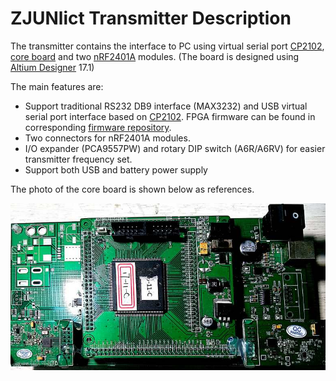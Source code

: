# ZJUNlict Transmitter Description

The transmitter contains the interface to PC using virtual serial port [CP2102](https://www.silabs.com/documents/public/data-sheets/CP2102-9.pdf), [core board](https://github.com/ZJUNlict/Core_Board) and two [nRF2401A](https://www.nordicsemi.com/eng/Products/2.4GHz-RF/nRF2401A) modules. (The board is designed using [Altium Designer](https://www.altium.com/altium-designer/) 17.1)

The main features are:

* Support traditional RS232 DB9 interface (MAX3232) and USB virtual serial port interface based on [CP2102](https://www.silabs.com/documents/public/data-sheets/CP2102-9.pdf). FPGA firmware can be found in corresponding [firmware repository](https://github.com/ZJUNlict/Firmware_for_Transmitter).
* Two connectors for nRF2401A modules.
* I/O expander (PCA9557PW) and rotary DIP switch (A6R/A6RV) for easier transmitter frequency set.
* Support both USB and battery power supply

The photo of the core board is shown below as references. 

![](./Images/Transmitter_Front_Shrinked.jpg)